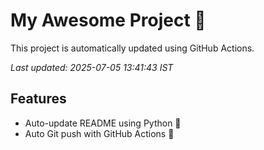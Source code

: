 # My Awesome Project 🚀

This project is automatically updated using GitHub Actions.

_Last updated: 2025-07-05 13:41:43 IST_

## Features
- Auto-update README using Python 🐍
- Auto Git push with GitHub Actions 🤖
